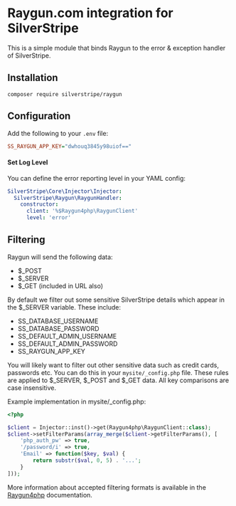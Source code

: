 # Raygun.com integration for SilverStripe

This is a simple module that binds Raygun to the error & exception handler of SilverStripe.

## Installation

```
composer require silverstripe/raygun
```

## Configuration

Add the following to your `.env` file:

```ini
SS_RAYGUN_APP_KEY="dwhouq3845y98uiof=="
```

#### Set Log Level

You can define the error reporting level in your YAML config:

```yml
SilverStripe\Core\Injector\Injector:
  SilverStripe\Raygun\RaygunHandler:
    constructor:
      client: '%$Raygun4php\RaygunClient'
      level: 'error'
```

## Filtering

Raygun will send the following data:

- $_POST
- $_SERVER
- $_GET (included in URL also)

By default we filter out some sensitive SilverStripe details which appear in the $_SERVER variable. These include:

- SS_DATABASE_USERNAME
- SS_DATABASE_PASSWORD
- SS_DEFAULT_ADMIN_USERNAME
- SS_DEFAULT_ADMIN_PASSWORD
- SS_RAYGUN_APP_KEY

You will likely want to filter out other sensitive data such as credit cards, passwords etc. You can do this in your `mysite/_config.php` file. These rules are applied to $_SERVER, $_POST and $_GET data. All key comparisons are case insensitive.

Example implementation in mysite/_config.php:

```php
<?php

$client = Injector::inst()->get(Raygun4php\RaygunClient::class);
$client->setFilterParams(array_merge($client->getFilterParams(), [
    'php_auth_pw' => true,
    '/password/i' => true,
	'Email' => function($key, $val) {
        return substr($val, 0, 5) . '...';
    }
]));
```

More information about accepted filtering formats is available
in the [Raygun4php](https://github.com/MindscapeHQ/raygun4php) documentation.
